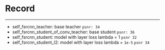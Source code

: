 # Record
---

- self_fsrcnn_teacher: base teacher `psnr: 34`
- self_fsrcnn_student_of_conv_teacher: base student `psnr: 36`
- self_fsrcnn_student: model with layer loss lambda = 1 `psnr 32`
- self_fsrcnn_student_l2: model with layer loss lambda = `1e-5` `psnr 34`
